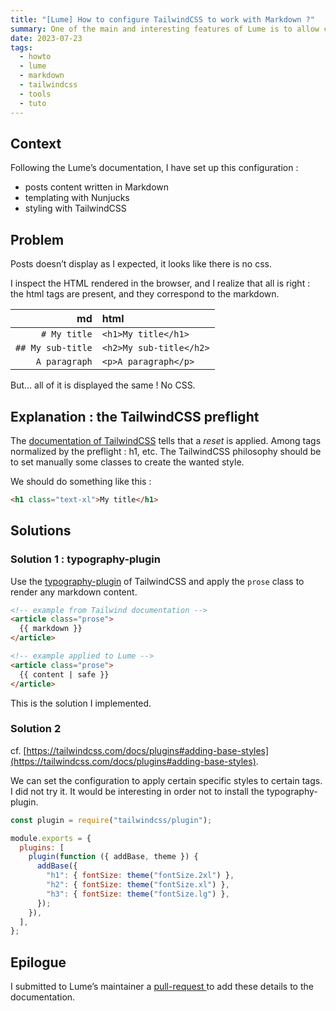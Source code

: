 ```yaml
---
title: "[Lume] How to configure TailwindCSS to work with Markdown ?"
summary: One of the main and interesting features of Lume is to allow content to be written in Markdown. However, the documentation was missing some tips about using markdown with TailwindCSS.
date: 2023-07-23
tags:
  - howto
  - lume
  - markdown
  - tailwindcss
  - tools
  - tuto
---
```


## Context

Following the Lume’s documentation, I have set up this configuration :

- posts content written in Markdown
- templating with Nunjucks
- styling with TailwindCSS

## Problem

Posts doesn’t display as I expected, it looks like there is no css.

I inspect the HTML rendered in the browser, and I realize that all is right :
the html tags are present, and they correspond to the markdown.

|                md | html                    |
| ----------------: | :---------------------- |
|      `# My title` | `<h1>My title</h1>`     |
| `## My sub-title` | `<h2>My sub-title</h2>` |
|     `A paragraph` | `<p>A paragraph</p>`    |

But… all of it is displayed the same ! No CSS.

## Explanation : the TailwindCSS preflight

The [documentation of TailwindCSS](https://tailwindcss.com/docs/preflight) tells
that a _reset_ is applied. Among tags normalized by the preflight : h1, etc. The
TailwindCSS philosophy should be to set manually some classes to create the
wanted style.

We should do something like this :

```html
<h1 class="text-xl">My title</h1>
```

## Solutions

### Solution 1 : typography-plugin

Use the [typography-plugin](https://tailwindcss.com/docs/typography-plugin) of
TailwindCSS and apply the `prose` class to render any markdown content.

```html
<!-- example from Tailwind documentation -->
<article class="prose">
  {{ markdown }}
</article>

<!-- example applied to Lume -->
<article class="prose">
  {{ content | safe }}
</article>
```

This is the solution I implemented.

### Solution 2

cf.
[https://tailwindcss.com/docs/plugins#adding-base-styles](https://tailwindcss.com/docs/plugins#adding-base-styles).

We can set the configuration to apply certain specific styles to certain tags. I
did not try it. It would be interesting in order not to install the
typography-plugin.

```js
const plugin = require("tailwindcss/plugin");

module.exports = {
  plugins: [
    plugin(function ({ addBase, theme }) {
      addBase({
        "h1": { fontSize: theme("fontSize.2xl") },
        "h2": { fontSize: theme("fontSize.xl") },
        "h3": { fontSize: theme("fontSize.lg") },
      });
    }),
  ],
};
```

## Epilogue

I submitted to Lume’s maintainer a
<a href="https://lume.land/plugins/tailwindcss/#mix-with-markdown-%3A-%40tailwindcss%2Ftypography-plugin" target="_blank">
pull-request
</a> to add these details to the documentation.
